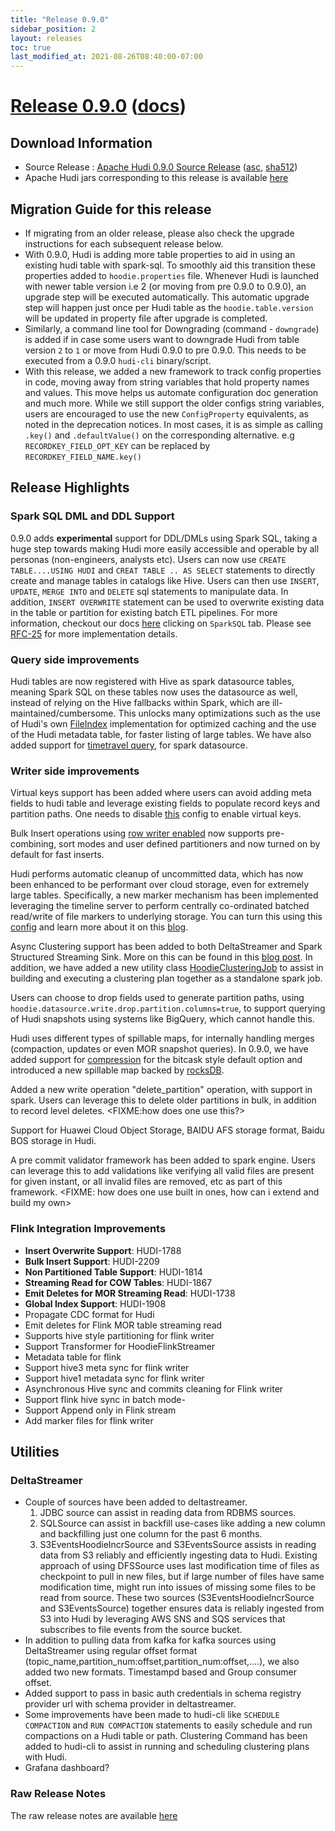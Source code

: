 ```yaml
---
title: "Release 0.9.0"
sidebar_position: 2
layout: releases
toc: true
last_modified_at: 2021-08-26T08:40:00-07:00
---
```

# [Release 0.9.0](https://github.com/apache/hudi/releases/tag/release-0.9.0) ([docs](/docs/quick-start-guide))

## Download Information
* Source Release : [Apache Hudi 0.9.0 Source Release](https://downloads.apache.org/hudi/0.9.0/hudi-0.9.0.src.tgz) ([asc](https://downloads.apache.org/hudi/0.9.0/hudi-0.9.0.src.tgz.asc), [sha512](https://downloads.apache.org/hudi/0.9.0/hudi-0.9.0.src.tgz.sha512))
* Apache Hudi jars corresponding to this release is available [here](https://repository.apache.org/#nexus-search;quick~hudi)

## Migration Guide for this release
- If migrating from an older release, please also check the upgrade instructions for each subsequent release below.
- With 0.9.0, Hudi is adding more table properties to aid in using an existing hudi table with spark-sql. 
  To smoothly aid this transition these properties added to `hoodie.properties` file. Whenever Hudi is launched with
  newer table version i.e 2 (or moving from pre 0.9.0 to 0.9.0), an upgrade step will be executed automatically.
  This automatic upgrade step will happen just once per Hudi table as the `hoodie.table.version` will be updated in 
  property file after upgrade is completed.
- Similarly, a command line tool for Downgrading (command - `downgrade`) is added if in case some users want to 
  downgrade Hudi from table version `2` to `1` or move from Hudi 0.9.0 to pre 0.9.0. This needs to be executed from a 
  0.9.0 `hudi-cli` binary/script.
- With this release, we added a new framework to track config properties in code, moving away from string variables that 
  hold property names and values. This move helps us automate configuration doc generation and much more. While we still
  support the older configs string variables, users are encouraged to use the new `ConfigProperty` equivalents, as noted
  in the deprecation notices. In most cases, it is as simple as calling `.key()` and `.defaultValue()` on the corresponding
  alternative. e.g `RECORDKEY_FIELD_OPT_KEY` can be replaced by `RECORDKEY_FIELD_NAME.key()`

## Release Highlights

### Spark SQL DML and DDL Support

0.9.0 adds **experimental** support for DDL/DMLs using Spark SQL, taking a huge step towards making Hudi more easily accessible and 
operable by all personas (non-engineers, analysts etc). Users can now use `CREATE TABLE....USING HUDI` and `CREAT TABLE .. AS SELECT` 
statements to directly create and manage tables in catalogs like Hive. Users can then use `INSERT`, `UPDATE`, `MERGE INTO` and `DELETE`
sql statements to manipulate data. In addition, `INSERT OVERWRITE` statement can be used to overwrite existing data in the table or partition
for existing batch ETL pipelines. For more information, checkout our docs [here](/docs/quick-start-guide) clicking on `SparkSQL` tab.
Please see [RFC-25](https://cwiki.apache.org/confluence/display/HUDI/RFC+-+25%3A+Spark+SQL+Extension+For+Hudi)
for more implementation details.

### Query side improvements

Hudi tables are now registered with Hive as spark datasource tables, meaning Spark SQL on these tables now uses the datasource as well,
instead of relying on the Hive fallbacks within Spark, which are ill-maintained/cumbersome. This unlocks many optimizations such as the 
use of Hudi's own [FileIndex](https://github.com/apache/hudi/blob/bf5a52e51bbeaa089995335a0a4c55884792e505/hudi-spark-datasource/hudi-spark/src/main/scala/org/apache/hudi/HoodieFileIndex.scala#L46) 
implementation for optimized caching and the use of the Hudi metadata table, for faster listing of large tables. We have also added support for 
[timetravel query](/docs/quick-start-guide#time-travel-query), for spark datasource.

### Writer side improvements 

Virtual keys support has been added where users can avoid adding meta fields to hudi table and leverage existing fields to populate record keys and partition paths.
One needs to disable [this](/docs/configurations#hoodiepopulatemetafields) config to enable virtual keys. 

Bulk Insert operations using [row writer enabled](/docs/configurations#hoodiedatasourcewriterowwriterenable) now supports pre-combining, 
sort modes and user defined partitioners and now turned on by default for fast inserts.

Hudi performs automatic cleanup of uncommitted data, which has now been enhanced to be performant over cloud storage, even for
extremely large tables. Specifically, a new marker mechanism has been implemented leveraging the timeline server to perform
centrally co-ordinated batched read/write of file markers to underlying storage. You can turn this using this [config](??) and learn more 
about it on this [blog](??).

Async Clustering support has been added to both DeltaStreamer and Spark Structured Streaming Sink. More on this can be found in this
[blog post](/blog/2021/08/23/async-clustering). In addition, we have added a new utility class [HoodieClusteringJob](https://github.com/apache/hudi/blob/bf5a52e51bbeaa089995335a0a4c55884792e505/hudi-utilities/src/main/java/org/apache/hudi/utilities/HoodieClusteringJob.java) 
to assist in building and executing a clustering plan together as a standalone spark job.

Users can choose to drop fields used to generate partition paths, using `hoodie.datasource.write.drop.partition.columns=true`, to support 
querying of Hudi snapshots using systems like BigQuery, which cannot handle this.

Hudi uses different types of spillable maps, for internally handling merges (compaction, updates or even MOR snapshot queries). In 0.9.0, we have added
support for [compression](??) for the bitcask style default option and introduced a new spillable map backed by [rocksDB](??).

Added a new write operation "delete_partition" operation, with support in spark. Users can leverage this to delete older partitions in bulk, in addition to
record level deletes. <FIXME:how does one use this?>    

Support for Huawei Cloud Object Storage, BAIDU AFS storage format, Baidu BOS storage in Hudi. 

A pre commit validator framework has been added to spark engine. Users can leverage this to add validations like verifying all valid
files are present for given instant, or all invalid files are removed, etc as part of this framework.
<FIXME: how does one use built in ones, how can i extend and build my own>


### Flink Integration Improvements
- **Insert Overwrite Support**: HUDI-1788
- **Bulk Insert Support**: HUDI-2209
- **Non Partitioned Table Support**: HUDI-1814
- **Streaming Read for COW Tables**: HUDI-1867
- **Emit Deletes for MOR Streaming Read**: HUDI-1738
- **Global Index Support**: HUDI-1908
- Propagate CDC format for Hudi
- Emit deletes for Flink MOR table streaming read 
- Supports hive style partitioning for flink writer
- Support Transformer for HoodieFlinkStreamer
-  Metadata table for flink
-  Support hive3 meta sync for flink writer
-  Support hive1 metadata sync for flink writer
-  Asynchronous Hive sync and commits cleaning for Flink writer
-  Support flink hive sync in batch mode-
-  Support Append only in Flink stream
-  Add marker files for flink writer

## Utilities
### DeltaStreamer

- Couple of sources have been added to deltastreamer. 
  1. JDBC source can assist in reading data from RDBMS sources.
  2. SQLSource can assist in backfill use-cases like adding a new column and backfilling just one column for the past 6 months.
  3. S3EventsHoodieIncrSource and S3EventsSource assists in reading data from S3 reliably and efficiently ingesting data to Hudi. 
     Existing approach of using DFSSource uses last modification time of files as checkpoint to pull in new files, but if large 
     number of files have same modification time, might run into issues of missing some files to be read from source. 
     These two sources (S3EventsHoodieIncrSource and S3EventsSource) together ensures data is reliably ingested from S3 into 
     Hudi by leveraging AWS SNS and SQS services that subscribes to file events from the source bucket.
- In addition to pulling data from kafka for kafka sources using DeltaStreamer using regular offset format 
  (topic_name,partition_num:offset,partition_num:offset,....), we also added two new formats. Timestampd based and 
  Group consumer offset. 
- Added support to pass in basic auth credentials in schema registry provider url with schema provider in deltastreamer.   
- Some improvements have been made to hudi-cli like `SCHEDULE COMPACTION` and `RUN COMPACTION` statements to easily schedule and run
compactions on a Hudi table or path. Clustering Command has been added to hudi-cli to assist in running and scheduling 
  clustering plans with Hudi.
- Grafana dashboard?   

### Raw Release Notes
The raw release notes are available [here](https://issues.apache.org/jira/secure/ReleaseNote.jspa?projectId=12322822&version=12350027)